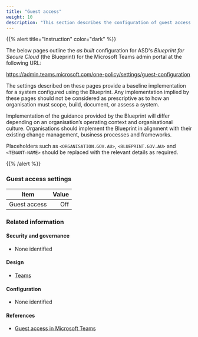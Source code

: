 ```yaml
---
title: "Guest access"
weight: 10
description: "This section describes the configuration of guest access settings within Microsoft Teams associated with systems built according to guidance in ASD's Blueprint for Secure Cloud."
---
```


{{% alert title="Instruction" color="dark" %}}

The below pages outline the _as built_ configuration for ASD's _Blueprint for Secure Cloud_ (the Blueprint) for the Microsoft Teams admin portal at the following URL:

<https://admin.teams.microsoft.com/one-policy/settings/guest-configuration>

The settings described on these pages provide a baseline implementation for a system configured using the Blueprint. Any implementation implied by these pages should not be considered as prescriptive as to how an organisation must scope, build, document, or assess a system.

Implementation of the guidance provided by the Blueprint will differ depending on an organisation’s operating context and organisational culture. Organisations should implement the Blueprint in alignment with their existing change management, business processes and frameworks.

Placeholders such as `<ORGANISATION.GOV.AU>`, `<BLUEPRINT.GOV.AU>` and `<TENANT-NAME>` should be replaced with the relevant details as required.

{{% /alert %}}

### Guest access settings

| Item         | Value |
| ------------ | ----: |
| Guest access |   Off |

### Related information

#### Security and governance

- None identified

#### Design

- [Teams](/design/shared-services/teams)

#### Configuration

- None identified

#### References

- [Guest access in Microsoft Teams](https://learn.microsoft.com/en-au/microsoftteams/guest-access)
